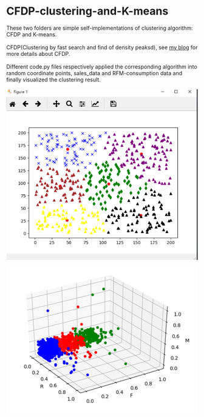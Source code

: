 # CFDP-clustering-and-K-means

These two folders are simple self-implementations of clustering algorithm: CFDP and K-means.    
<br>
CFDP(Clustering by fast search and find of density peaksd), see [my blog](https://blog.csdn.net/weixin_44492824/article/details/125080162?ops_request_misc=%257B%2522request%255Fid%2522%253A%2522166617772516782412567162%2522%252C%2522scm%2522%253A%252220140713.130102334.pc%255Fblog.%2522%257D&request_id=166617772516782412567162&biz_id=0&utm_medium=distribute.pc_search_result.none-task-blog-2~blog~first_rank_ecpm_v1~rank_v31_ecpm-2-125080162-null-null.nonecase&utm_term=%E8%81%9A%E7%B1%BB&spm=1018.2226.3001.4450) for more details about CFDP.    
<br>
Different code.py files respectively applied the corresponding algorithm into random coordinate points, sales_data and RFM-consumption data and finally visualized the clustering result.  
<br>
![image](https://github.com/JunanPan/CFDP-clustering-and-K-means/raw/main/Kmeans/imgs/0.png)  
<br>
![image](https://github.com/JunanPan/CFDP-clustering-and-K-means/raw/main/Kmeans/imgs/3.png)  

